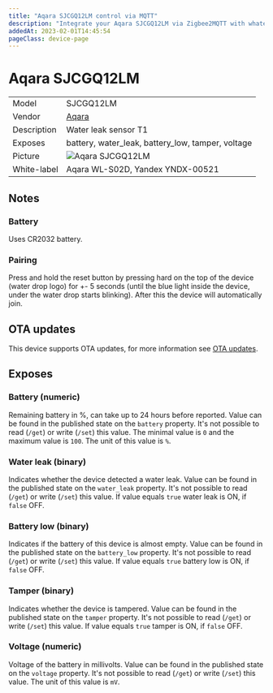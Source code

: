 ```yaml
---
title: "Aqara SJCGQ12LM control via MQTT"
description: "Integrate your Aqara SJCGQ12LM via Zigbee2MQTT with whatever smart home infrastructure you are using without the vendor's bridge or gateway."
addedAt: 2023-02-01T14:45:54
pageClass: device-page
---
```


<!-- !!!! -->
<!-- ATTENTION: This file is auto-generated through docgen! -->
<!-- You can only edit the "Notes"-Section between the two comment lines "Notes BEGIN" and "Notes END". -->
<!-- Do not use h1 or h2 heading within "## Notes"-Section. -->
<!-- !!!! -->

# Aqara SJCGQ12LM

|     |     |
|-----|-----|
| Model | SJCGQ12LM  |
| Vendor  | [Aqara](/supported-devices/#v=Aqara)  |
| Description | Water leak sensor T1 |
| Exposes | battery, water_leak, battery_low, tamper, voltage |
| Picture | ![Aqara SJCGQ12LM](https://www.zigbee2mqtt.io/images/devices/SJCGQ12LM.png) |
| White-label | Aqara WL-S02D, Yandex YNDX-00521 |


<!-- Notes BEGIN: You can edit here. Add "## Notes" headline if not already present. -->
## Notes

### Battery
Uses CR2032 battery.

### Pairing
Press and hold the reset button by pressing hard on the top of the device (water drop logo) for +- 5 seconds (until the blue light inside the device, under the water drop starts blinking). After this the device will automatically join.
<!-- Notes END: Do not edit below this line -->


## OTA updates
This device supports OTA updates, for more information see [OTA updates](../guide/usage/ota_updates.md).



## Exposes

### Battery (numeric)
Remaining battery in %, can take up to 24 hours before reported.
Value can be found in the published state on the `battery` property.
It's not possible to read (`/get`) or write (`/set`) this value.
The minimal value is `0` and the maximum value is `100`.
The unit of this value is `%`.

### Water leak (binary)
Indicates whether the device detected a water leak.
Value can be found in the published state on the `water_leak` property.
It's not possible to read (`/get`) or write (`/set`) this value.
If value equals `true` water leak is ON, if `false` OFF.

### Battery low (binary)
Indicates if the battery of this device is almost empty.
Value can be found in the published state on the `battery_low` property.
It's not possible to read (`/get`) or write (`/set`) this value.
If value equals `true` battery low is ON, if `false` OFF.

### Tamper (binary)
Indicates whether the device is tampered.
Value can be found in the published state on the `tamper` property.
It's not possible to read (`/get`) or write (`/set`) this value.
If value equals `true` tamper is ON, if `false` OFF.

### Voltage (numeric)
Voltage of the battery in millivolts.
Value can be found in the published state on the `voltage` property.
It's not possible to read (`/get`) or write (`/set`) this value.
The unit of this value is `mV`.

